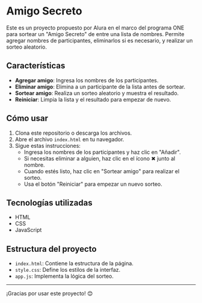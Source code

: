 # Amigo Secreto

Este es un proyecto propuesto por Alura en el marco del programa ONE para sortear un "Amigo Secreto" de entre una lista de nombres. Permite agregar nombres de participantes, eliminarlos si es necesario, y realizar un sorteo aleatorio.

## Características

- **Agregar amigo**: Ingresa los nombres de los participantes.
- **Eliminar amigo**: Elimina a un participante de la lista antes de sortear.
- **Sortear amigo**: Realiza un sorteo aleatorio y muestra el resultado.
- **Reiniciar**: Limpia la lista y el resultado para empezar de nuevo.

## Cómo usar

1. Clona este repositorio o descarga los archivos.
2. Abre el archivo `index.html` en tu navegador.
3. Sigue estas instrucciones:
   - Ingresa los nombres de los participantes y haz clic en "Añadir".
   - Si necesitas eliminar a alguien, haz clic en el ícono ✖ junto al nombre.
   - Cuando estés listo, haz clic en "Sortear amigo" para realizar el sorteo.
   - Usa el botón "Reiniciar" para empezar un nuevo sorteo.

## Tecnologías utilizadas

- HTML
- CSS
- JavaScript

## Estructura del proyecto

- `index.html`: Contiene la estructura de la página.
- `style.css`: Define los estilos de la interfaz.
- `app.js`: Implementa la lógica del sorteo.

---

¡Gracias por usar este proyecto! 😊 
